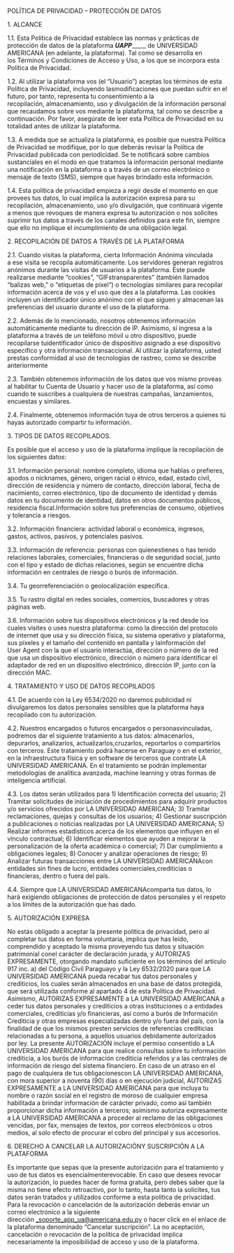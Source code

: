 POLÍTICA DE PRIVACIDAD – PROTECCIÓN DE DATOS

1\. ALCANCE

1.1. Esta Política de Privacidad establece las normas y prácticas de protección de datos de la plataforma _______UAPP____________ de UNIVERSIDAD AMERICANA (en adelante, la plataforma). Tal como se desarrolla en los Términos y Condiciones de Acceso y Uso, a los que se incorpora esta Política de Privacidad.

1.2. Al utilizar la plataforma vos (el “Usuario”) aceptas los términos de esta Política de Privacidad, incluyendo lasmodificaciones que puedan sufrir en el futuro, por tanto, representa tu consentimiento a la recopilación, almacenamiento, uso y divulgación de la información personal que recaudamos sobre vos mediante la plataforma, tal como se describe a continuación. Por favor, asegúrate de leer esta Política de Privacidad en su totalidad antes de utilizar la plataforma.

1.3. A medida que se actualiza la plataforma, es posible que nuestra Política de Privacidad se modifique, por lo que deberás revisar la Política de Privacidad publicada con periodicidad. Se te notificará sobre cambios sustanciales en el modo en que tratamos la información personal mediante una notificación en la plataforma o a través de un correo electrónico o mensaje de texto (SMS), siempre que hayas brindado esta información.

1.4. Esta política de privacidad empieza a regir desde el momento en que provees tus datos, lo cual implica la autorización expresa para su recopilación, almacenamiento, uso y/o divulgación, que continuará vigente a menos que revoques de manera expresa tu autorización o nos solicites suprimir tus datos a través de los canales definidos para este fin, siempre que ello no implique el incumplimiento de una obligación legal.

2\. RECOPILACIÓN DE DATOS A TRAVÉS DE LA PLATAFORMA

2.1. Cuando visitas la plataforma, cierta Información Anónima vinculada a ese visita se recopila automáticamente. Los servidores generan registros anónimos durante las visitas de usuarios a la plataforma. Este puede realizarse mediante “cookies”, “GIFstransparentes” (también llamados “balizas web,” o “etiquetas de píxel”) o tecnologías similares para recopilar información acerca de vos y el uso que des a la plataforma. Las cookies incluyen un identificador único anónimo con el que siguen y almacenan las preferencias del usuario durante el uso de la plataforma.

2.2. Además de lo mencionado, nosotros obtenemos información automáticamente mediante tu dirección de IP. Asimismo, si ingresa a la plataforma a través de un teléfono móvil u otro dispositivo, puede recopilarse tuidentificador único de dispositivo asignado a ese dispositivo específico y otra información transaccional. Al utilizar la plataforma, usted prestas conformidad al uso de tecnologías de rastreo, como se describe anteriormente

2.3. También obtenemos información de los datos que vos mismo proveas al habilitar tu Cuenta de Usuario y hacer uso de la plataforma, así como cuando te suscribes a cualquiera de nuestras campañas, lanzamientos, encuestas y similares.

2.4. Finalmente, obtenemos información tuya de otros terceros a quienes tú hayas autorizado compartir tu información.

3\. TIPOS DE DATOS RECOPILADOS.

Es posible que el acceso y uso de la plataforma implique la recopilación de los siguientes datos:

3.1. Información personal: nombre completo, idioma que hablas o prefieres, apodos o nicknames, género, origen racial o étnico, edad, estado civil, dirección de residencia y número de contacto, dirección laboral, fecha de nacimiento, correo electrónico, tipo de documento de identidad y demás datos en tu documento de identidad, datos en otros documentos públicos, residencia fiscal.Información sobre tus preferencias de consumo, objetivos y tolerancia a riesgos.

3.2. Información financiera: actividad laboral o económica, ingresos, gastos, activos, pasivos, y potenciales pasivos.

3.3. Información de referencia: personas con quienestienes o has tenido relaciones laborales, comerciales, financieras o de seguridad social, junto con el tipo y estado de dichas relaciones, según se encuentre dicha información en centrales de riesgo o burós de información.

3.4. Tu georreferenciación o geolocalización específica.

3.5. Tu rastro digital en redes sociales, comercios, buscadores y otras páginas web.

3.6. Información sobre tus dispositivos electrónicos y la red desde los cuales visites o uses nuestra plataforma: como la dirección del protocolo de internet que usa y su dirección física, su sistema operativo y plataforma, sus píxeles y el tamaño del contenido en pantalla y lainformación del User Agent con la que el usuario interactúa, dirección o número de la red que usa un dispositivo electrónico, dirección o número para identificar el adaptador de red en un dispositivo electrónico, dirección IP, junto con la dirección MAC. 

4\. TRATAMIENTO Y USO DE DATOS RECOPILADOS

4.1. De acuerdo con la Ley 6534/2020 no daremos publicidad ni divulgaremos los datos personales sensibles que la plataforma haya recopilado con tu autorización. 

4.2. Nuestros encargados o futuros encargados o personasvinculadas, podremos dar el siguiente tratamiento a tus datos: almacenarlos, depurarlos, analizarlos, actualizarlos,cruzarlos, reportarlos o compartirlos con terceros. Este tratamiento podrá hacerse en Paraguay o en el exterior, en la infraestructura física y en software de terceros que contrate LA UNIVERSIDAD AMERICANA. En el tratamiento se podrán implementar metodologías de analítica avanzada, machine learning y otras formas de inteligencia artificial.

4.3. Los datos serán utilizados para 1) Identificación correcta del usuario; 2) Tramitar solicitudes de iniciación de procedimientos para adquirir productos y/o servicios ofrecidos por LA UNIVERSIDAD AMERICANA; 3) Tramitar reclamaciones, quejas y consultas de los usuarios; 4) Gestionar suscripción a publicaciones o noticias realizadas por LA UNIVERSIDAD AMERICANA; 5) Realizar informes estadísticos acerca de los elementos que influyen en el vínculo contractual; 6) Identificar elementos que ayuden a mejorar la personalización de la oferta académica o comercial; 7) Dar cumplimiento a obligaciones legales; 8) Conocer y analizar operaciones de riesgo; 9) Analizar futuras transacciones entre LA UNIVERSIDAD AMERICANAcon entidades sin fines de lucro, entidades comerciales,crediticias o financieras, dentro o fuera del país. 

4.4. Siempre que LA UNIVERSIDAD AMERICANAcomparta tus datos, lo hará exigiendo obligaciones de protección de datos personales y el respeto a los límites de la autorización que has dado.

5\. AUTORIZACIÓN EXPRESA

No estás obligado a aceptar la presente política de privacidad, pero al completar tus datos en forma voluntaria, implica que has leído, comprendido y aceptado la misma proveyendo tus datos y situación patrimonial conel carácter de declaración jurada, y AUTORIZAS EXPRESAMENTE, otorgando mandato suficiente en los términos del artículo 917 inc. a) del Código Civil Paraguayo y la Ley 6532/2020 para que LA UNIVERSIDAD AMERICANA pueda recabar tus datos personales y crediticios, los cuales serán almacenados en una base de datos protegida, que será utilizada conforme al apartado 4 de esta Política de Privacidad. Asimismo, AUTORIZAS EXPRESAMENTE a LA UNIVERSIDAD AMERICANA a ceder tus datos personales y crediticios a otras instituciones o a entidades comerciales, crediticias y/o financieras, así como a burós de Información Crediticia y otras empresas especializadas dentro y/o fuera del país, con la finalidad de que los mismos presten servicios de referencias crediticias relacionadas a tu persona, a aquellos usuarios debidamente autorizados por ley. La presente AUTORIZACIÓN incluye el permiso consentido a LA UNIVERSIDAD AMERICANA para que realice consultas sobre tu información crediticia, a los burós de información crediticia referidos y a las centrales de información de riesgo del sistema financiero. En caso de un atraso en el pago de cualquiera de tus obligacionescon LA UNIVERSIDAD AMERICANA, con mora superior a noventa (90) días o en ejecución judicial, AUTORIZAS EXPRESAMENTE a LA UNIVERSIDAD AMERICANA para que incluya tu nombre o razón social en el registro de moroso de cualquier empresa habilitada a brindar información de carácter privado, como así también proporcionar dicha información a terceros; asimismo autoriza expresamente a LA UNIVERSIDAD AMERICANA a proceder al reclamo de las obligaciones vencidas, por fax, mensajes de textos, por correos electrónicos u otros medios, al solo efecto de procurar el cobro del principal y sus accesorios.

6\. DERECHO A CANCELAR LA AUTORIZACIÓNY SUSCRIPCIÓN A LA PLATAFORMA

Es importante que sepas que la presente autorización para el tratamiento y uso de tus datos es esencialmenterevocable. En caso que desees revocar la autorización, lo puedes hacer de forma gratuita, pero debes saber que la misma no tiene efecto retroactivo, por lo tanto, hasta tanto la solicites, tus datos serán tratados y utilizados conforme a esta política de privacidad. Para la revocación o cancelación de la autorización deberás enviar un correo electrónico a la siguiente dirección [_soporte_app_ua@americana.edu.py](mailto:_soporte_app_ua@americana.edu.py) o hacer click en el enlace de la plataforma denominado “Cancelar suscripción”. La no aceptación, cancelación o revocación de la política de privacidad implica necesariamente la imposibilidad de acceso y uso de la plataforma.

